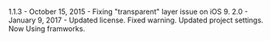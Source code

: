 1.1.3 - October 15, 2015 - Fixing "transparent" layer issue on iOS 9. 
2.0   - January 9, 2017 - Updated license. Fixed warning. Updated project settings. Now
        Using framworks.